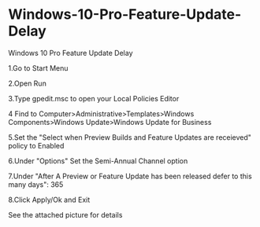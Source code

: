 # Windows-10-Pro-Feature-Update-Delay
Windows 10 Pro Feature Update Delay

1.Go to Start Menu

2.Open Run

3.Type gpedit.msc to open your Local Policies Editor

4 Find to Computer>Administrative>Templates>Windows Components>Windows Update>Windows Update for Business

5.Set the "Select when Preview Builds and Feature Updates are receieved" policy to Enabled 

6.Under "Options" Set the Semi-Annual Channel option

7.Under "After A Preview or Feature Update has been released defer to this many days": 
365

8.Click Apply/Ok and Exit

See the attached picture for details
